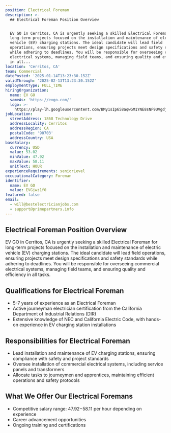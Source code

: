 ```yaml
---
position: Electrical Foreman
description: >-
  ## Electrical Foreman Position Overview


  EV GO in Cerritos, CA is urgently seeking a skilled Electrical Foreman for
  long-term projects focused on the installation and maintenance of electric
  vehicle (EV) charging stations. The ideal candidate will lead field
  operations, ensuring projects meet design specifications and safety standards
  while adhering to deadlines. You will be responsible for overseeing commercial
  electrical systems, managing field teams, and ensuring quality and efficiency
  in all...
location: 'Cerritos, CA'
team: Commercial
datePosted: '2025-01-14T13:23:30.152Z'
validThrough: '2025-02-13T13:23:30.152Z'
employmentType: FULL_TIME
hiringOrganization:
  name: EV GO
  sameAs: 'https://evgo.com/'
  logo: >-
    https://play-lh.googleusercontent.com/BMy1sIp658aqwGM1YNE8sNF9UVgdj56o09jsyuk-IbCdAwVVpLCAhPNvmYDPRO7pi0E
jobLocation:
  streetAddress: 1868 Technology Drive
  addressLocality: Cerritos
  addressRegion: CA
  postalCode: '90703'
  addressCountry: USA
baseSalary:
  currency: USD
  value: 53.02
  minValue: 47.92
  maxValue: 58.11
  unitText: HOUR
experienceRequirements: seniorLevel
occupationalCategory: Foreman
identifier:
  name: EV GO
  value: EVGjwz1f0
featured: false
email:
  - will@bestelectricianjobs.com
  - support@primepartners.info
---
```




## Electrical Foreman Position Overview

EV GO in Cerritos, CA is urgently seeking a skilled Electrical Foreman for long-term projects focused on the installation and maintenance of electric vehicle (EV) charging stations. The ideal candidate will lead field operations, ensuring projects meet design specifications and safety standards while adhering to deadlines. You will be responsible for overseeing commercial electrical systems, managing field teams, and ensuring quality and efficiency in all tasks.

## Qualifications for Electrical Foreman

- 5-7 years of experience as an Electrical Foreman
- Active journeyman electrician certification from the California Department of Industrial Relations (DIR)
- Extensive knowledge of NEC and California Electric Code, with hands-on experience in EV charging station installations

## Responsibilities for Electrical Foreman

- Lead installation and maintenance of EV charging stations, ensuring compliance with safety and project standards
- Oversee installation of commercial electrical systems, including service panels and transformers
- Allocate tasks to journeymen and apprentices, maintaining efficient operations and safety protocols

## What We Offer Our Electrical Foremans

- Competitive salary range: $47.92-$58.11 per hour depending on experience
- Career advancement opportunities
- Ongoing training and certifications